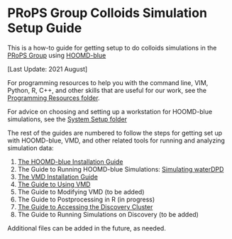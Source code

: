 # PRoPS Group Colloids Simulation Setup Guide

This is a how-to guide for getting setup to do colloids simulations in the [PRoPS Group] using [HOOMD-blue]

[PRoPS Group]: https://web.inortheastern.edu/complexfluids/
[HOOMD-blue]: http://glotzerlab.engin.umich.edu/hoomd-blue/

[Last Update: 2021 August]

For programming resources to help you with the command line, VIM, Python, R, C++, and other skills that are useful for our work, see the [Programming Resources folder](../Programming-Resources/).

For advice on choosing and setting up a workstation for HOOMD-blue simulations, see the [System Setup folder](../System-Setup/)

The rest of the guides are numbered to follow the steps for getting set up with HOOMD-blue, VMD, and other related tools for running and analyzing simulation data:
1. [The HOOMD-blue Installation Guide](../01-HOOMDblue-Install-Guide.md)
2. The Guide to Running HOOMD-blue Simulations: [Simulating waterDPD](../02-Simulating-waterDPD.md)
3. [The VMD Installation Guide](../03-VMD-Install-Guide.md)
4. [The Guide to Using VMD](../04-Using-VMD.md)
5. The Guide to Modifying VMD (to be added)
6. The Guide to Postprocessing in R (in progress)
7. [The Guide to Accessing the Discovery Cluster](../07-Accessing-Discovery.md)
8. The Guide to Running Simulations on Discovery (to be added)

Additional files can be added in the future, as needed.
